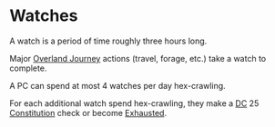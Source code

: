 # Watches

A watch is a period of time roughly three hours long.

Major [Overland Journey](Overland%20Journeys.md) actions (travel, forage, etc.) take a watch to complete.

A PC can spend at most 4 watches per day hex-crawling.

For each additional watch spend hex-crawling, they make a [DC](../Core%20Procedures/DC.md) 25 [Constitution](../../Player%20Characters/The%20Ability%20Scores/Constitution.md) check or become [Exhausted](../Conditions/Exhausted.md).

